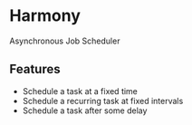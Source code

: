# Harmony
Asynchronous Job Scheduler

## Features
* Schedule a task at a fixed time
* Schedule a recurring task at fixed intervals
* Schedule a task after some delay
